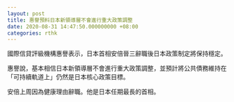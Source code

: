 ```yaml
---
layout: post
title: 惠譽預料日本新領導層不會進行重大政策調整
date: 2020-08-31 14:47:50.000000000 +08:00
categories: rthk
---
```


國際信貸評級機構惠譽表示，日本首相安倍晉三辭職後日本政策制定將保持穩定。

惠譽說，基本相信日本新領導層不會進行重大政策調整，並預計將公共債務維持在「可持續軌道上」仍然是日本核心政策目標。

安倍上周因為健康理由辭職。他是日本任期最長的首相。
